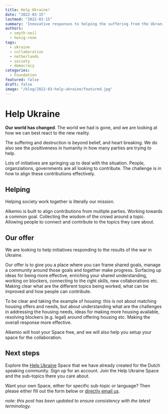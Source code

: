 ```yaml
---
title: Help Ukraine!
date: "2022-03-15"
lastmod: "2022-03-15"
summary: 'Innovative responses to helping the suffering from the Ukranian invasion'
authors:
  - smyth-neil
  - honig-rene
tags:
  - ukraine
  - collaboration
  - netherlands
  - society
  - democracy
categories:
  - Foundation
featured: false
draft: false
image: "/blog/2022-03-help-ukraine/featured.jpg"
---
```


# Help Ukraine

__Our world has changed__. The world we had is gone, and we are looking at how we can best react to the new reality.

The suffering and destruction is beyond belief, and heart breaking. We do also see the positiveness in humanity in how many parties are trying to help.

Lots of initiatives are springing up to deal with the situation. People, organziations, governments are all looking to contribute. The challenge is in how to align these contributions effectively.

## Helping
Helping society work together is literally our mission.

Alkemio is built to align contributions from multiple parties. Working towards a common goal. Collecting the wisdom of the crowd around a topic. Allowing people to connect and contribute to the topics they care about.

## Our offer
We are looking to help initiatives responding to the results of the war in Ukraine.

Our offer is to give you a place where you can frame shared goals, manage a community around those goals and together make progress. Surfacing up ideas for being more effective, enriching your shared understanding, working on blockers, connecting to the right skills, new collaborations etc. Making clear what are the different topics being worked, what can be improved and how people can contribute. 

To be clear and taking the example of housing: this is not about matching housing offers and needs, but about understanding what are the challenges in addressing the housing needs, ideas for making more housing available, resolving blockers (e.g. legal) around offering housing etc. Making the overall response more effective. 

Alkemio will host your Space free, and we will also help you setup your space for the collaboration. 

## Next steps

Explore the [Help Ukraine](https://demo.alkem.io/ukraine/dashboard) Space that we have already created for the Dutch speaking community. Sign up for an account. Join the Help Ukraine Space and the sub-topics there you care about. 

Want your own Space, either for specific sub-topic or language? Then please either fill out the form below or [directly email us](https://www.alkemio.org/feedback/).

*note: this post has been updated to ensure consistency with the latest terminology.*
